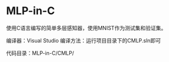 # MLP-in-C
使用C语言编写的简单多层感知器，使用MNIST作为测试集和验证集。

编译器：Visual Studio
编译方法：运行项目目录下的CMLP.sln即可

代码目录：MLP-in-C/CMLP/
